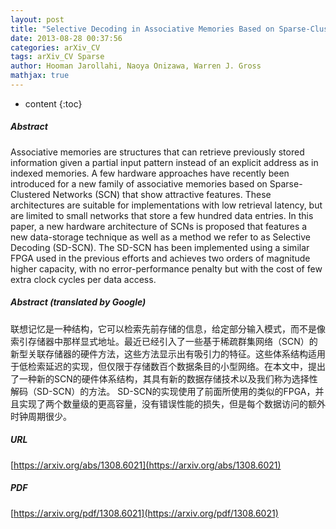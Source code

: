 ```yaml
---
layout: post
title: "Selective Decoding in Associative Memories Based on Sparse-Clustered Networks"
date: 2013-08-28 00:37:56
categories: arXiv_CV
tags: arXiv_CV Sparse
author: Hooman Jarollahi, Naoya Onizawa, Warren J. Gross
mathjax: true
---
```


* content
{:toc}

##### Abstract
Associative memories are structures that can retrieve previously stored information given a partial input pattern instead of an explicit address as in indexed memories. A few hardware approaches have recently been introduced for a new family of associative memories based on Sparse-Clustered Networks (SCN) that show attractive features. These architectures are suitable for implementations with low retrieval latency, but are limited to small networks that store a few hundred data entries. In this paper, a new hardware architecture of SCNs is proposed that features a new data-storage technique as well as a method we refer to as Selective Decoding (SD-SCN). The SD-SCN has been implemented using a similar FPGA used in the previous efforts and achieves two orders of magnitude higher capacity, with no error-performance penalty but with the cost of few extra clock cycles per data access.

##### Abstract (translated by Google)
联想记忆是一种结构，它可以检索先前存储的信息，给定部分输入模式，而不是像索引存储器中那样显式地址。最近已经引入了一些基于稀疏群集网络（SCN）的新型关联存储器的硬件​​方法，这些方法显示出有吸引力的特征。这些体系结构适用于低检索延迟的实现，但仅限于存储数百个数据条目的小型网络。在本文中，提出了一种新的SCN的硬件体系结构，其具有新的数据存储技术以及我们称为选择性解码（SD-SCN）的方法。 SD-SCN的实现使用了前面所使用的类似的FPGA，并且实现了两个数量级的更高容量，没有错误性能的损失，但是每个数据访问的额外时钟周期很少。

##### URL
[https://arxiv.org/abs/1308.6021](https://arxiv.org/abs/1308.6021)

##### PDF
[https://arxiv.org/pdf/1308.6021](https://arxiv.org/pdf/1308.6021)

